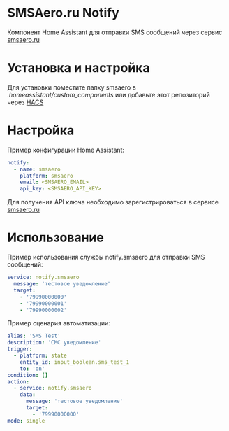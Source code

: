 # SMSAero.ru Notify

Компонент Home Assistant для отправки SMS сообщений через сервис [smsaero.ru](https://smsaero.ru)

# Установка и настройка
Для установки поместите папку smsaero в *.homeassistant/custom_components* или добавьте этот репозиторий через [HACS](https://hacs.xyz)  

# Настройка
Пример конфигурации Home Assistant:
```yaml
notify:
  - name: smsaero
    platform: smsaero
    email: <SMSAERO_EMAIL>
    api_key: <SMSAERO_API_KEY>
```
Для получения API ключа необходимо зарегистрироваться в сервисе [smsaero.ru](https://smsaero.ru)

# Использование
Пример использования службы notify.smsaero для отправки SMS сообщений:
```yaml
service: notify.smsaero
  message: 'тестовое уведомление'
  target: 
    - '79990000000'
    - '79990000001'
    - '79990000002'
```
Пример сценария автоматизации:
```yaml
alias: 'SMS Test'
description: 'СМС уведомление'
trigger:
  - platform: state
    entity_id: input_boolean.sms_test_1
    to: 'on'
condition: []
action:
  - service: notify.smsaero
    data:
      message: 'тестовое уведомление'
      target:
        - '79990000000'
mode: single
```